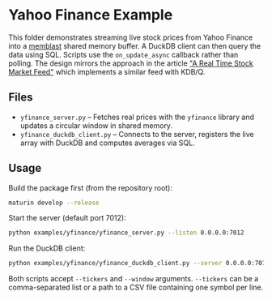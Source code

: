# Yahoo Finance Example

This folder demonstrates streaming live stock prices from Yahoo Finance into a
[memblast](../..) shared memory buffer. A DuckDB client can then query the data
using SQL. Scripts use the `on_update_async` callback rather than polling. The
design mirrors the approach in the article ["A Real Time Stock Market Feed"](https://www.defconq.tech/docs/tutorials/realTimeStocks?trk=feed_main-feed-card_feed-article-content) which implements a similar feed with KDB/Q.

## Files

- `yfinance_server.py` – Fetches real prices with the `yfinance` library and
  updates a circular window in shared memory.
- `yfinance_duckdb_client.py` – Connects to the server, registers the live array
  with DuckDB and computes averages via SQL.

## Usage

Build the package first (from the repository root):

```bash
maturin develop --release
```

Start the server (default port 7012):

```bash
python examples/yfinance/yfinance_server.py --listen 0.0.0.0:7012
```

Run the DuckDB client:

```bash
python examples/yfinance/yfinance_duckdb_client.py --server 0.0.0.0:7012
```

Both scripts accept `--tickers` and `--window` arguments. `--tickers` can be a
comma-separated list or a path to a CSV file containing one symbol per line.

